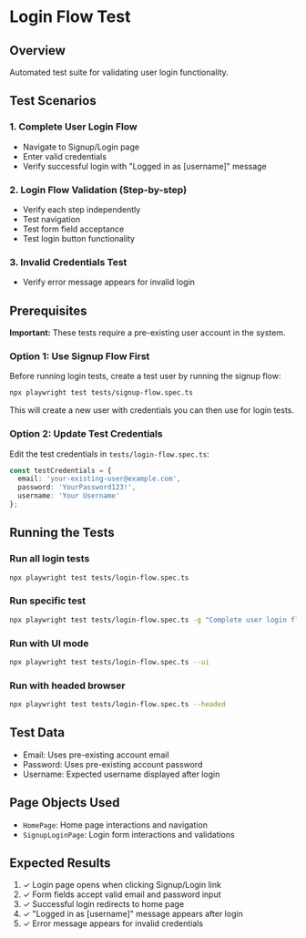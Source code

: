 # Login Flow Test

## Overview
Automated test suite for validating user login functionality.

## Test Scenarios

### 1. Complete User Login Flow
- Navigate to Signup/Login page
- Enter valid credentials
- Verify successful login with "Logged in as [username]" message

### 2. Login Flow Validation (Step-by-step)
- Verify each step independently
- Test navigation
- Test form field acceptance
- Test login button functionality

### 3. Invalid Credentials Test
- Verify error message appears for invalid login

## Prerequisites

**Important:** These tests require a pre-existing user account in the system.

### Option 1: Use Signup Flow First
Before running login tests, create a test user by running the signup flow:
```bash
npx playwright test tests/signup-flow.spec.ts
```
This will create a new user with credentials you can then use for login tests.

### Option 2: Update Test Credentials
Edit the test credentials in `tests/login-flow.spec.ts`:
```typescript
const testCredentials = {
  email: 'your-existing-user@example.com',
  password: 'YourPassword123!',
  username: 'Your Username'
};
```

## Running the Tests

### Run all login tests
```bash
npx playwright test tests/login-flow.spec.ts
```

### Run specific test
```bash
npx playwright test tests/login-flow.spec.ts -g "Complete user login flow"
```

### Run with UI mode
```bash
npx playwright test tests/login-flow.spec.ts --ui
```

### Run with headed browser
```bash
npx playwright test tests/login-flow.spec.ts --headed
```

## Test Data
- Email: Uses pre-existing account email
- Password: Uses pre-existing account password
- Username: Expected username displayed after login

## Page Objects Used
- `HomePage`: Home page interactions and navigation
- `SignupLoginPage`: Login form interactions and validations

## Expected Results
1. ✓ Login page opens when clicking Signup/Login link
2. ✓ Form fields accept valid email and password input
3. ✓ Successful login redirects to home page
4. ✓ "Logged in as [username]" message appears after login
5. ✓ Error message appears for invalid credentials
